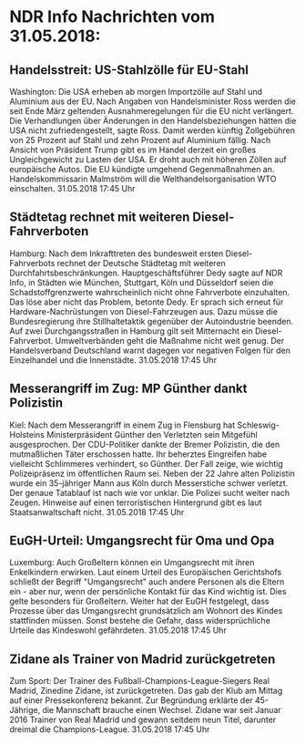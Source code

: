 # NDR Info Nachrichten vom 31.05.2018:


## Handelsstreit: US-Stahlzölle für EU-Stahl
Washington: Die USA erheben ab morgen Importzölle auf Stahl und Aluminium aus der EU. Nach Angaben von Handelsminister Ross werden die seit Ende März geltenden Ausnahmeregelungen für die EU nicht verlängert. Die Verhandlungen über Änderungen in den Handelsbeziehungen hätten die USA nicht zufriedengestellt, sagte Ross. Damit werden künftig Zollgebühren von 25 Prozent auf Stahl und zehn Prozent auf Aluminium fällig. Nach Ansicht von Präsident Trump gibt es im Handel derzeit ein großes Ungleichgewicht zu Lasten der USA. Er droht auch mit höheren Zöllen auf europäische Autos. Die EU kündigte umgehend Gegenmaßnahmen an. Handelskommissarin Malmström will die Welthandelsorganisation WTO einschalten. 31.05.2018 17:45 Uhr 

## Städtetag rechnet mit weiteren Diesel-Fahrverboten
Hamburg: Nach dem Inkrafttreten des bundesweit ersten Diesel-Fahrverbots rechnet der Deutsche Städtetag mit weiteren Durchfahrtsbeschränkungen. Hauptgeschäftsführer Dedy sagte auf NDR Info, in Städten wie München, Stuttgart, Köln und Düsseldorf seien die Schadstoffgrenzwerte wahrscheinlich nicht ohne Fahrverbote einzuhalten. Das löse aber nicht das Problem, betonte Dedy. Er sprach sich erneut für Hardware-Nachrüstungen von Diesel-Fahrzeugen aus. Dazu müsse die Bundesregierung ihre Stillhaltetaktik gegenüber der Autoindustrie beenden. Auf zwei Durchgangsstraßen in Hamburg gilt seit Mitternacht ein Diesel-Fahrverbot. Umweltverbänden geht die Maßnahme nicht weit genug. Der Handelsverband Deutschland warnt dagegen vor negativen Folgen für den Einzelhandel und die Innenstädte. 31.05.2018 17:45 Uhr 

## Messerangriff im Zug: MP Günther dankt Polizistin
Kiel: Nach dem Messerangriff in einem Zug in Flensburg hat Schleswig-Holsteins Ministerpräsident Günther den Verletzten sein Mitgefühl ausgesprochen. Der CDU-Politiker dankte der Bremer Polizistin, die den mutmaßlichen Täter erschossen hatte. Ihr beherztes Eingreifen habe vielleicht Schlimmeres verhindert, so Günther. Der Fall zeige, wie wichtig Polizeipräsenz im öffentlichen Raum sei. Neben der 22 Jahre alten Polizistin wurde ein 35-jähriger Mann aus Köln durch Messerstiche schwer verletzt. Der genaue Tatablauf ist nach wie vor unklar. Die Polizei sucht weiter nach Zeugen. Hinweise auf einen terroristischen Hintergrund gibt es laut Staatsanwaltschaft nicht. 31.05.2018 17:45 Uhr 

## EuGH-Urteil: Umgangsrecht für Oma und Opa
Luxemburg:		Auch Großeltern können ein Umgangsrecht mit ihren Enkelkindern erwirken. Laut einem Urteil des Europäischen Gerichtshofs schließt der Begriff "Umgangsrecht" auch andere Personen als die Eltern ein - aber nur, wenn der persönliche Kontakt  für das Kind wichtig ist. Dies gelte besonders für Großeltern. Weiter hat der EuGH festgelegt, dass Prozesse über das Umgangsrecht grundsätzlich am Wohnort des Kindes stattfinden müssen. Sonst bestehe die Gefahr, dass widersprüchliche Urteile das Kindeswohl gefährdeten. 31.05.2018 17:45 Uhr 

## Zidane als Trainer von Madrid zurückgetreten
Zum Sport: Der Trainer des Fußball-Champions-League-Siegers Real Madrid, Zinedine Zidane, ist zurückgetreten. Das gab der Klub am Mittag auf einer Pressekonferenz bekannt. Zur Begründung erklärte der 45-Jährige, die Mannschaft brauche einen Wechsel. Zidane war seit Januar 2016 Trainer von Real Madrid und gewann seitdem neun Titel, darunter dreimal die Champions-League. 31.05.2018 17:45 Uhr 
